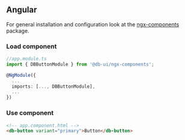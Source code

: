 ## Angular

For general installation and configuration look at the [ngx-components](https://www.npmjs.com/package/@db-ui/ngx-components) package.

### Load component

```ts app.module.ts
//app.module.ts
import { DBButtonModule } from '@db-ui/ngx-components';

@NgModule({
  ...
  imports: [..., DBButtonModule],
  ...
})

```

### Use component

```html app.component.html
<!-- app.component.html -->
<db-button variant="primary">Button</db-button>
```
